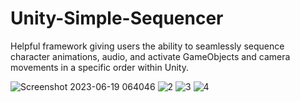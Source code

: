 # Unity-Simple-Sequencer
Helpful framework giving users the ability to seamlessly sequence character animations, audio, and activate GameObjects and camera movements in a specific order within Unity.

![Screenshot 2023-06-19 064046](https://github.com/MuhammedKAldin/Unity-Simple-Sequencer/assets/54613628/8db140ac-be24-48bb-87e9-2687a217e790)
![2](https://github.com/MuhammedKAldin/Unity-Simple-Sequencer/assets/54613628/f21d3b42-39bb-4a2d-b190-47f9be0ba598)
![3](https://github.com/MuhammedKAldin/Unity-Simple-Sequencer/assets/54613628/99f5992a-a9d5-4766-9616-c94dd435186f)
![4](https://github.com/MuhammedKAldin/Unity-Simple-Sequencer/assets/54613628/aa2dee33-1c18-4bb0-9dae-b26ff679268d)
